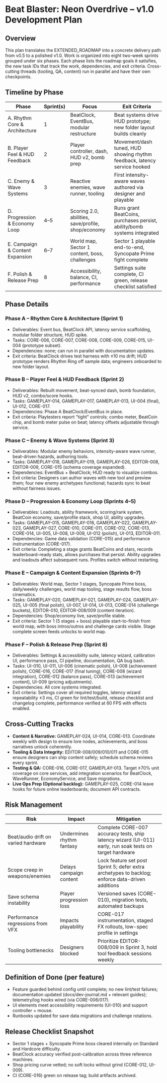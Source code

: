 # Beat Blaster: Neon Overdrive – v1.0 Development Plan

## Overview
This plan translates the EXTENDED_ROADMAP into a concrete delivery path from v0.5 to a polished v1.0. Work is organized into eight two-week sprints grouped under six phases. Each phase lists the roadmap goals it satisfies, the new task IDs that track the work, dependencies, and exit criteria. Cross-cutting threads (tooling, QA, content) run in parallel and have their own checkpoints.

## Timeline by Phase
| Phase | Sprint(s) | Focus | Exit Criteria |
| --- | --- | --- | --- |
| A. Rhythm Core & Architecture | 1 | BeatClock, EventBus, modular restructure | Beat systems drive HUD prototype; new folder layout builds cleanly |
| B. Player Feel & HUD Feedback | 2 | Player controller, dash, HUD v2, bomb prep | Movement/dash tuned, HUD showing rhythm feedback, latency service hooked |
| C. Enemy & Wave Systems | 3 | Reactive enemies, wave runner, tooling | First intensity-aware waves authored via designer and playable |
| D. Progression & Economy Loop | 4–5 | Scoring 2.0, abilities, save/profile, shop/economy | Runs grant BeatCoins, purchases persist, ability/bomb systems integrated |
| E. Campaign & Content Expansion | 6–7 | World map, Sector 1 content, boss, challenges | Sector 1 playable end-to-end, Syncopate Prime fight complete |
| F. Polish & Release Prep | 8 | Accessibility, balance, CI, performance | Settings suite complete, CI green, release checklist satisfied |

## Phase Details
### Phase A – Rhythm Core & Architecture (Sprint 1)
- Deliverables: Event bus, BeatClock API, latency service scaffolding, modular folder structure, HUD spike.
- Tasks: CORE-006, CORE-007, CORE-008, CORE-009, CORE-015, UI-004 (prototype subset).
- Dependencies: none; can run in parallel with documentation updates.
- Exit criteria: BeatClock drives test harness with ≤10 ms drift; HUD prototype renders Rhythm Ring off sample data; engineers onboarded to new folder layout.

### Phase B – Player Feel & HUD Feedback (Sprint 2)
- Deliverables: Rebuilt movement, beat-synced dash, bomb foundation, HUD v2, combo/score hooks.
- Tasks: GAMEPLAY-014, GAMEPLAY-017, GAMEPLAY-013, UI-004 (final), UI-012, CORE-017.
- Dependencies: Phase A BeatClock/EventBus in place.
- Exit criteria: Playtesters report “tight” controls; combo meter, BeatCoin chip, and bomb meter pulse on beat; latency offsets adjustable through service.

### Phase C – Enemy & Wave Systems (Sprint 3)
- Deliverables: Modular enemy behaviors, intensity-aware wave runner, beat-driven hazards, authoring tools.
- Tasks: GAMEPLAY-018, GAMEPLAY-019, GAMEPLAY-026, EDITOR-008, EDITOR-009, CORE-015 (schema coverage expanded).
- Dependencies: EventBus + BeatClock; HUD ready to visualize combos.
- Exit criteria: Designers can author waves with new tool and preview them; four new enemy archetypes functional; hazards sync to beat without fairness issues.

### Phase D – Progression & Economy Loop (Sprints 4–5)
- Deliverables: Loadouts, ability framework, scoring/rank system, BeatCoin economy, save/profile stack, shop UI, ability upgrades.
- Tasks: GAMEPLAY-015, GAMEPLAY-016, GAMEPLAY-022, GAMEPLAY-023, GAMEPLAY-027, CORE-010, CORE-011, CORE-012, CORE-013, CORE-014, UI-005, UI-008, UI-009, UI-012 (polish), UI-013, EDITOR-011.
- Dependencies: Game data validation (CORE-015) and performance instrumentation (CORE-017).
- Exit criteria: Completing a stage grants BeatCoins and stars, records leaderboard-ready stats, allows purchases that persist. Ability upgrades and loadouts affect subsequent runs. Profiles switch without restarting.

### Phase E – Campaign & Content Expansion (Sprints 6–7)
- Deliverables: World map, Sector 1 stages, Syncopate Prime boss, daily/weekly challenges, world map tooling, stage results flow, boss cinematics.
- Tasks: GAMEPLAY-020, GAMEPLAY-021, GAMEPLAY-024, GAMEPLAY-025, UI-005 (final polish), UI-007, UI-014, UI-013, CORE-014 (challenge buckets), EDITOR-010, EDITOR-008/009 (content iteration).
- Dependencies: Shop/economy live, save/profile stable.
- Exit criteria: Sector 1 (5 stages + boss) playable start-to-finish from world map, with boss intros/outros and challenge cards visible. Stage complete screen feeds unlocks to world map.

### Phase F – Polish & Release Prep (Sprint 8)
- Deliverables: Settings & accessibility suite, latency wizard, calibration UI, performance pass, CI pipeline, documentation, QA bug bash.
- Tasks: UI-010, UI-011, UI-006 (cinematic polish), UI-008 (achievement polish), CORE-016, CORE-017 (final tuning), CORE-008 (wizard integration), CORE-012 (balance pass), CORE-013 (achievement content), UI-009 (pricing adjustments).
- Dependencies: All core systems integrated.
- Exit criteria: Settings cover all required toggles, latency wizard repeatability ±3 ms, CI green for lint/test/build, release checklist and changelog complete, performance verified at 60 FPS with effects enabled.

## Cross-Cutting Tracks
- **Content & Narrative:** GAMEPLAY-024, UI-014, CORE-013. Coordinate weekly with design to ensure lore nodes, achievements, and boss narratives unlock coherently.
- **Tooling & Data Integrity:** EDITOR-008/009/010/011 and CORE-015 ensure designers can ship content safely; schedule schema reviews every sprint.
- **Testing & QA:** CORE-016, CORE-017, GAMEPLAY-013. Target ≥70% unit coverage on core services, add integration scenarios for BeatClock, WaveRunner, EconomyService, and Save migrations.
- **Live Ops Prep (Optional backlog):** GAMEPLAY-025, CORE-014 leave hooks for future online leaderboards; document API contracts.

## Risk Management
| Risk | Impact | Mitigation |
| --- | --- | --- |
| Beat/audio drift on varied hardware | Undermines rhythm fantasy | Complete CORE-007 accuracy tests, ship latency wizard (UI-011) early, run soak tests on target hardware |
| Scope creep in weapons/enemies | Delays campaign content | Lock feature set post Sprint 5; defer extra archetypes to backlog; enforce data-driven additions |
| Save schema instability | Player progression loss | Versioned saves (CORE-010), migration tests, automated backups |
| Performance regressions from VFX | Impacts playability | CORE-017 instrumentation, staged FX rollouts, low-spec profile in settings |
| Tooling bottlenecks | Designers blocked | Prioritize EDITOR-008/009 in Sprint 3, hold tool feedback sessions weekly |

## Definition of Done (per feature)
- Feature guarded behind config until complete; no new lint/test failures; documentation updated (docs/dev-journal.md + relevant guides); telemetry/log hooks wired (via CORE-006/017).
- UI elements meet accessibility requirements (UI-010) and support controller + mouse.
- Runbooks updated for save data migrations and challenge rotations.

## Release Checklist Snapshot
- Sector 1 stages + Syncopate Prime boss cleared internally on Standard and Hardcore difficulty.
- BeatClock accuracy verified post-calibration across three reference machines.
- Shop pricing curve vetted; no soft locks without grind (CORE-012, UI-009).
- CI (CORE-016) green on release tag; build artifacts archived.
